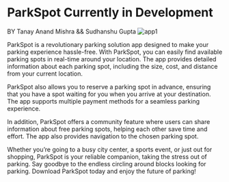 # ParkSpot Currently in Development
BY Tanay Anand Mishra && Sudhanshu Gupta
![app1](https://github.com/Tanay2920003/ParkSpot/assets/127974995/5237b1bf-ee8b-4975-99a6-60c99a398b24)

ParkSpot is a revolutionary parking solution app designed to make your parking experience hassle-free. With ParkSpot, you can easily find available parking spots in real-time around your location. The app provides detailed information about each parking spot, including the size, cost, and distance from your current location.

ParkSpot also allows you to reserve a parking spot in advance, ensuring that you have a spot waiting for you when you arrive at your destination. The app supports multiple payment methods for a seamless parking experience.

In addition, ParkSpot offers a community feature where users can share information about free parking spots, helping each other save time and effort. The app also provides navigation to the chosen parking spot.

Whether you’re going to a busy city center, a sports event, or just out for shopping, ParkSpot is your reliable companion, taking the stress out of parking. Say goodbye to the endless circling around blocks looking for parking. Download ParkSpot today and enjoy the future of parking!
